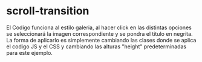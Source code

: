 # scroll-transition
El Codigo funciona al estilo galeria, al hacer click en las distintas opciones se seleccionará la imagen correspondiente y se pondra el titulo en negrita.
La forma de aplicarlo es simplemente cambiando las clases donde se aplica el codigo JS y el CSS y cambiando las alturas "height" predeterminadas para este ejemplo.

